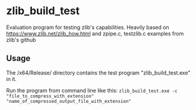 # zlib_build_test
Evaluation program for testing zlib's capabilities.
Heavily based on https://www.zlib.net/zlib_how.html and zpipe.c, testzlib.c examples from zlib's github

## Usage
The /x64/Release/ directory contains the test program "zlib_build_test.exe" in it. 

Run the program from command line like this:
`zlib_build_test.exe -c "file_to_compress_with_extension" "name_of_compressed_output_file_with_extension"`
